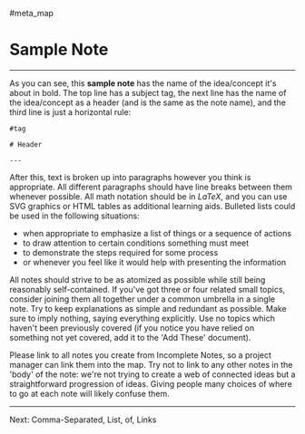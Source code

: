 #meta_map 

# Sample Note

---

As you can see, this **sample note** has the name of the idea/concept it's about in bold. The top line has a subject tag, the next line has the name of the idea/concept as a header (and is the same as the note name), and the third line is just a horizontal rule:

```
#tag

# Header

---
```

After this, text is broken up into paragraphs however you think is appropriate. All different paragraphs should have line breaks between them whenever possible. All math notation should be in $LaTeX$, and you can use SVG graphics or HTML tables as additional learning aids. Bulleted lists could be used in the following situations:

- when appropriate to emphasize a list of things or a sequence of actions
- to draw attention to certain conditions something must meet
- to demonstrate the steps required for some process
- or whenever you feel like it would help with presenting the information

All notes should strive to be as atomized as possible while still being reasonably self-contained. If you've got three or four related small topics, consider joining them all together under a common umbrella in a single note. Try to keep explanations as simple and redundant as possible. Make sure to imply nothing, saying everything explicitly. Use no topics which haven't been previously covered (if you notice you have relied on something not yet covered, add it to the 'Add These' document).

Please link to all notes you create from Incomplete Notes, so a project manager can link them into the map. Try not to link to any other notes in the 'body' of the note: we're not trying to create a web of connected ideas but a straightforward progression of ideas. Giving people many choices of where to go at each note will likely confuse them.

---

Next: Comma-Separated, List, of, Links